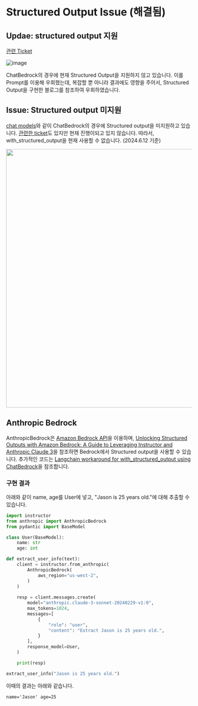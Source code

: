 # Structured Output Issue (해결됨)

## Updae: structured output 지원 

[관련 Ticket](https://github.com/langchain-ai/langchain/pull/23645)

![image](https://github.com/user-attachments/assets/28ee7e86-e6cf-45e5-b47f-9da380d2ddce)




ChatBedrock의 경우에 현재 Structured Output을 지원하지 않고 있습니다. 이를 Prompt를 이용해 우회했는데, 복잡할 뿐 아니라 결과에도 영향을 주어서, Structured Output을 구현한 블로그를 참조하여 우회하였습니다.

## Issue: Structured output 미지원

[chat models](https://python.langchain.com/v0.2/docs/integrations/chat/)와 같이 ChatBedrock의 경우에 Structured output을 미지원하고 있습니다. [관련한 ticket](https://github.com/langchain-ai/langchain/discussions/22701)도 있지만 현재 진행이되고 있지 않습니다. 따라서, with_structured_output을 현재 사용할 수 없습니다. (2024.6.12 기준)

<img src="https://github.com/kyopark2014/adoptive-agent/assets/52392004/cac50362-93a8-40a3-a516-69aecc4f3611" width="700">



## Anthropic Bedrock

AnthropicBedrock은 [Amazon Bedrock API](https://docs.anthropic.com/en/api/claude-on-amazon-bedrock)을 이용하며, [Unlocking Structured Outputs with Amazon Bedrock: A Guide to Leveraging Instructor and Anthropic Claude 3](https://medium.com/@dminhk/unlocking-structured-outputs-with-amazon-bedrock-a-guide-to-leveraging-instructor-and-anthropic-abb76e4f6b20)을 참조하면 Bedrock에서 Structured output을 사용할 수 있습니다. 추가적인 코드는 [Langchain workaround for with_structured_output using ChatBedrock](https://stackoverflow.com/questions/78472764/langchain-workaround-for-with-structured-output-using-chatbedrock)을 참조합니다. 

### 구현 결과

아래와 같이 name, age를 User에 넣고, "Jason is 25 years old."에 대해 추출할 수 있습니다.

```python
import instructor
from anthropic import AnthropicBedrock
from pydantic import BaseModel

class User(BaseModel):
    name: str
    age: int

def extract_user_info(text):    
    client = instructor.from_anthropic(
        AnthropicBedrock(
            aws_region="us-west-2",
        )
    )
    
    resp = client.messages.create(
        model="anthropic.claude-3-sonnet-20240229-v1:0",
        max_tokens=1024,
        messages=[
            {
                "role": "user",
                "content": "Extract Jason is 25 years old.",
            }
        ],
        response_model=User,
    )

    print(resp)

extract_user_info("Jason is 25 years old.")
```

이때의 결과는 아래와 같습니다.

```text
name='Jason' age=25
```

